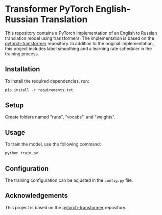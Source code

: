 # Transformer PyTorch English-Russian Translation

This repository contains a PyTorch implementation of an English to Russian translation model using transformers. The implementation is based on the [pytorch-transformer](https://github.com/hkproj/pytorch-transformer/) repository. In addition to the original implementation, this project includes label smoothing and a learning rate scheduler in the training process.


## Installation
To install the required dependencies, run:
```bash
pip install -r requirements.txt
```

## Setup 
Create folders named "runs", "vocabs", and "weights".

## Usage
To train the model, use the following command:
```bash
python train.py
```

## Configuration
The training configuration can be adjusted in the `config.py` file.

## Acknowledgements
This project is based on the [pytorch-transformer](https://github.com/hkproj/pytorch-transformer/) repository.

